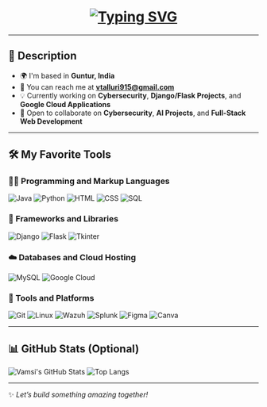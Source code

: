 <h1 align="center">
  <a href="https://github.com/vamsi970135" target="_blank">
    <img src="https://readme-typing-svg.demolab.com?font=Fira+Code&pause=1000&color=00F7FF&center=true&vCenter=true&width=435&lines=Hi+%F0%9F%91%8B%2C+I'm+Talluri+Vamsi;Cybersecurity+%26+Full-Stack+Developer;B.Tech+CSE+Student" alt="Typing SVG" />
  </a>
</h1>

---

## 📝 Description

- 🌍 I'm based in **Guntur, India**  
- 📧 You can reach me at **vtalluri915@gmail.com**  
- 💡 Currently working on **Cybersecurity**, **Django/Flask Projects**, and **Google Cloud Applications**  
- 🤝 Open to collaborate on **Cybersecurity**, **AI Projects**, and **Full-Stack Web Development**

---

## 🛠️ My Favorite Tools

### 👨‍💻 Programming and Markup Languages
![Java](https://img.shields.io/badge/Java-%23ED8B00.svg?style=flat&logo=java&logoColor=white)
![Python](https://img.shields.io/badge/Python-3670A0?style=flat&logo=python&logoColor=ffdd54)
![HTML](https://img.shields.io/badge/HTML5-E34F26?style=flat&logo=html5&logoColor=white)
![CSS](https://img.shields.io/badge/CSS3-1572B6?style=flat&logo=css3&logoColor=white)
![SQL](https://img.shields.io/badge/SQL-005C84?style=flat&logo=sqlite&logoColor=white)

### 🚀 Frameworks and Libraries
![Django](https://img.shields.io/badge/Django-092E20?style=flat&logo=django&logoColor=white)
![Flask](https://img.shields.io/badge/Flask-000000?style=flat&logo=flask&logoColor=white)
![Tkinter](https://img.shields.io/badge/Tkinter-%23ffbf00?style=flat&logo=python&logoColor=white)

### ☁️ Databases and Cloud Hosting
![MySQL](https://img.shields.io/badge/MySQL-%2300f.svg?style=flat&logo=mysql&logoColor=white)
![Google Cloud](https://img.shields.io/badge/Google%20Cloud-4285F4?style=flat&logo=google-cloud&logoColor=white)

### 🧰 Tools and Platforms
![Git](https://img.shields.io/badge/Git-F05032?style=flat&logo=git&logoColor=white)
![Linux](https://img.shields.io/badge/Linux-FCC624?style=flat&logo=linux&logoColor=black)
![Wazuh](https://img.shields.io/badge/Wazuh-0053C6?style=flat&logo=wazuh&logoColor=white)
![Splunk](https://img.shields.io/badge/Splunk-000000?style=flat&logo=splunk&logoColor=white)
![Figma](https://img.shields.io/badge/Figma-F24E1E?style=flat&logo=figma&logoColor=white)
![Canva](https://img.shields.io/badge/Canva-00C4CC?style=flat&logo=canva&logoColor=white)

---

## 📊 GitHub Stats (Optional)

![Vamsi's GitHub Stats](https://github-readme-stats.vercel.app/api?username=vamsi970135&show_icons=true&theme=radical)
![Top Langs](https://github-readme-stats.vercel.app/api/top-langs/?username=vamsi970135&layout=compact&theme=radical)

---

✨ *Let’s build something amazing together!*